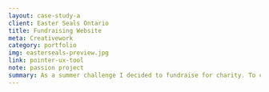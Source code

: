 ```yaml
---
layout: case-study-a
client: Easter Seals Ontario
title: Fundraising Website
meta: Creativework
category: portfolio
img: easterseals-preview.jpg
link: pointer-ux-tool
note: passion project
summary: As a summer challenge I decided to fundraise for charity. To collect donations, I designed a website, t-shirts, and posters for a musical fundraising event.
---
```

